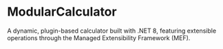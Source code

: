 # ModularCalculator
A dynamic, plugin-based calculator built with .NET 8, featuring extensible operations through the Managed Extensibility Framework (MEF).
